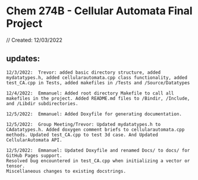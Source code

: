 # Chem 274B - Cellular Automata Final Project
// Created: 12/03/2022

## updates:
    12/3/2022:  Trevor: added basic directory structure, added mydatatypes.h, added cellularautomata.cpp class functionality, added test_CA.cpp in Tests, added makefiles in /Tests and /Source/Datatypes

    12/4/2022:  Emmanuel: Added root directory Makefile to call all makefiles in the project. Added README.md files to /Bindir, /Include, and /Libdir subdirectories.

    12/5/2022:  Emmanuel: Added Doxyfile for generating documentation.

    12/5/2022:  Group Meeting/Trevor: Updated mydatatypes.h to CAdatatypes.h. Added doxygen comment briefs to cellularautomata.cpp methods. Updated test_CA.cpp to test 3d case. And Updated CellularAutomata API.

    12/5/2022:  Emmanuel: Updated Doxyfile and renamed Docs/ to docs/ for GitHub Pages support. 
    Resolved bug encountered in test_CA.cpp when initializing a vector or tensor. 
    Miscellaneous changes to existing docstrings.
